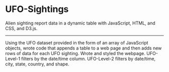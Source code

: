 # UFO-Sightings
Alien sighting report data in a dynamic table with JavaScript, HTML, and CSS, and D3.js.

--------------------------------------------------------------------------------

Using the UFO dataset provided in the form of an array of JavaScript objects, wrote code that appends a table to a web page and then adds new rows of data for each UFO sighting.
Wrote and styled the webpage.
UFO-Level-1 filters by the date/time column.
UFO-Level-2 filters by date/time, city, state, country, and shape.

